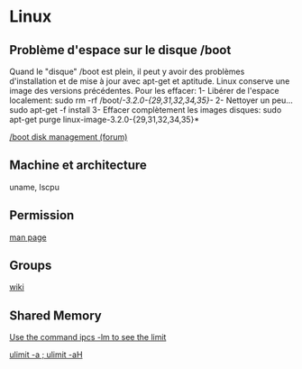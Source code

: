 Linux
=====

Problème d'espace sur le disque /boot
-------------------------------------
Quand le "disque" /boot est plein, il peut y avoir des problèmes d'installation et de mise à jour avec apt-get et aptitude.
Linux conserve une image des versions précédentes. Pour les effacer:
1- Libérer de l'espace localement: sudo rm -rf /boot/*-3.2.0-{29,31,32,34,35}-*
2- Nettoyer un peu... sudo apt-get -f install
3- Effacer complètement les images disques: sudo apt-get purge linux-image-3.2.0-{29,31,32,34,35}*

[/boot disk management (forum)](http://askubuntu.com/questions/345588/what-is-the-safest-way-to-clean-up-boot-partition)

Machine et architecture
-----------------------
uname, lscpu


Permission
----------
[man page](http://www.computerhope.com/unix/uchmod.htm)


Groups
------
[wiki](https://wiki.archlinux.org/index.php/users_and_groups)

Shared Memory
-------------
[Use the command ipcs -lm to see the limit](http://www.rwitkop.com/VistA/ConfigureSysctl4Cache.html)

[ulimit -a ; ulimit -aH](https://groups.google.com/forum/?hl=fr#!searchin/gamess/max$20shared$20memory/gamess/XWmyMSfyKjU/Jy8OJ4lpybYJ)


